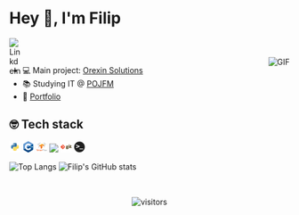 # Hey 👋, I'm Filip

<a href="https://www.linkedin.com/in/filip-sikora-07ba8117b/">
  <img align="left" alt="LinkdeIn" width="22px" src="https://cdn.jsdelivr.net/npm/simple-icons@v3/icons/linkedin.svg" />
</a>

<br />
<br />

<img align="right" alt="GIF" src="https://media.giphy.com/media/ZVik7pBtu9dNS/giphy.gif" />

- 💻 Main project: [Orexin Solutions](https://github.com/Orexin)
- 📚 Studying IT @ [POJFM](https://pojfm.cz/)
- 📝 [Portfolio](https://www.fsikora.com/)


## **🤓 Tech stack**  

<code><img height="20" src="https://raw.githubusercontent.com/github/explore/80688e429a7d4ef2fca1e82350fe8e3517d3494d/topics/python/python.png"></code>
<code><img height="20" src="https://raw.githubusercontent.com/github/explore/80688e429a7d4ef2fca1e82350fe8e3517d3494d/topics/cpp/cpp.png"></code>
<code><img height="20" src="https://raw.githubusercontent.com/github/explore/80688e429a7d4ef2fca1e82350fe8e3517d3494d/topics/tensorflow/tensorflow.png"></code>
<code><img height="20" src="https://pytorch.org/assets/images/pytorch-logo.png"></code>
<code><img height="20" src="https://raw.githubusercontent.com/github/explore/80688e429a7d4ef2fca1e82350fe8e3517d3494d/topics/git/git.png"></code>
<code><img height="20" src="https://raw.githubusercontent.com/github/explore/80688e429a7d4ef2fca1e82350fe8e3517d3494d/topics/terminal/terminal.png"></code>

<!--&hide_border=true -->
![Top Langs](https://github-readme-stats.vercel.app/api/top-langs/?username=TassiloBalbo&layout=compact&show_icons=true&theme=cobalt)
![Filip's GitHub stats](https://github-readme-stats.vercel.app/api?username=TassiloBalbo&show_icons=true&theme=cobalt)

<br />

<p align="center">
    <img align="center" alt="visitors" src="https://visitor-badge.laobi.icu/badge?page_id=TassiloBalbo.TassiloBalbo" />
</p>
